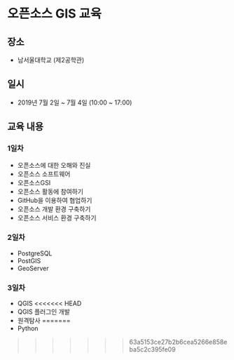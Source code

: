 ﻿# 오픈소스 GIS 교육
 
## 장소 
* 남서울대학교 (제2공학관)

## 일시
* 2019년 7월 2일 ~ 7월 4일 (10:00  ~ 17:00)

## 교육 내용
### 1일차
* 오픈소스에 대한 오해와 진실
* 오픈소스 소프트웨어
* 오픈소스GSI
* 오픈소스 활동에 참여하기
* GitHub을 이용하여 협업하기 
* 오픈소스 개발 환경 구축하기 
* 오픈소스 서비스 환경 구축하기 

### 2일차 
* PostgreSQL 
* PostGIS
* GeoServer

### 3일차 
* QGIS
<<<<<<< HEAD
* QGIS 플러그인 개발 
* 원격탐사
=======
* Python
>>>>>>> 63a5153ce27b2b6cea5266e858eba5c2c395fe09
